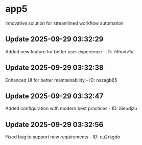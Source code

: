 # app5
Innovative solution for streamlined workflow automation

## Update 2025-09-29 03:32:29
Added new feature for better user experience - ID: 7dhudv1u


## Update 2025-09-29 03:32:38
Enhanced UI for better maintainability - ID: nszagb65


## Update 2025-09-29 03:32:47
Added configuration with modern best practices - ID: i6eodjzu


## Update 2025-09-29 03:32:56
Fixed bug to support new requirements - ID: cu2rkgdo

